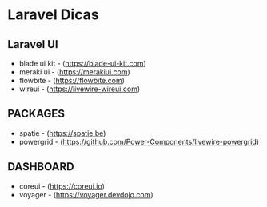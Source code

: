# Laravel Dicas

## Laravel UI

* blade ui kit - (https://blade-ui-kit.com)
* meraki ui - (https://merakiui.com)
* flowbite - (https://flowbite.com)
* wireui - (https://livewire-wireui.com)


## PACKAGES

* spatie - (https://spatie.be)
* powergrid - (https://github.com/Power-Components/livewire-powergrid)


## DASHBOARD

* coreui - (https://coreui.io)
* voyager - (https://voyager.devdojo.com)
